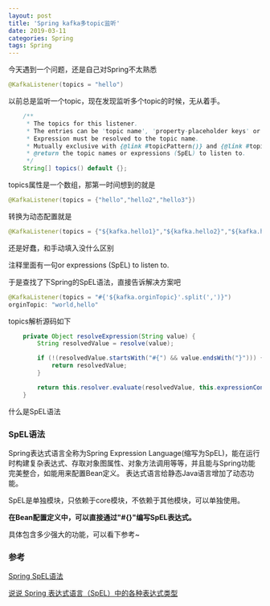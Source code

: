 ```yaml
---
layout: post 
title: 'Spring kafka多topic监听'
date: 2019-03-11
categories: Spring
tags: Spring
---
```


今天遇到一个问题，还是自己对Spring不太熟悉

```java
@KafkaListener(topics = "hello")
```

以前总是监听一个topic，现在发现监听多个topic的时候，无从着手。

```java
	/**
	 * The topics for this listener.
	 * The entries can be 'topic name', 'property-placeholder keys' or 'expressions'.
	 * Expression must be resolved to the topic name.
	 * Mutually exclusive with {@link #topicPattern()} and {@link #topicPartitions()}.
	 * @return the topic names or expressions (SpEL) to listen to.
	 */
	String[] topics() default {};
```

topics属性是一个数组，那第一时间想到的就是

```java
@KafkaListener(topics = {"hello","hello2","hello3"})
```

转换为动态配置就是

```java
@KafkaListener(topics = {"${kafka.hello1}","${kafka.hello2}","${kafka.hello3}"})
```

还是好蠢，和手动填入没什么区别

注释里面有一句or expressions (SpEL) to listen to.

于是查找了下Spring的SpEL语法，直接告诉解决方案吧

```java
@KafkaListener(topics = "#{'${kafka.orginTopic}'.split(',')}")
orginTopic: "world,hello"
```

topics解析源码如下

```java
	private Object resolveExpression(String value) {
		String resolvedValue = resolve(value);

		if (!(resolvedValue.startsWith("#{") && value.endsWith("}"))) {
			return resolvedValue;
		}

		return this.resolver.evaluate(resolvedValue, this.expressionContext);
	}    
```

什么是SpEL语法

### SpEL语法

Spring表达式语言全称为Spring Expression Language(缩写为SpEL)，能在运行时构建复杂表达式、存取对象图属性、对象方法调用等等，并且能与Spring功能完美整合，如能用来配置Bean定义。 表达式语言给静态Java语言增加了动态功能。

SpEL是单独模块，只依赖于core模块，不依赖于其他模块，可以单独使用。

**在Bean配置定义中，可以直接通过"#{}"编写SpEL表达式。**



具体包含多少强大的功能，可以看下参考~


### 参考

[Spring SpEL语法](http://xiaobaoqiu.github.io/blog/2015/04/09/spring-spelyu-fa/)

[说说 Spring 表达式语言（SpEL）中的各种表达式类型](https://juejin.im/post/5b9cb6825188255c5546e5f4#heading-8)
